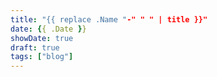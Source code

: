 ```yaml
---
title: "{{ replace .Name "-" " " | title }}"
date: {{ .Date }}
showDate: true
draft: true
tags: ["blog"]
---
```

